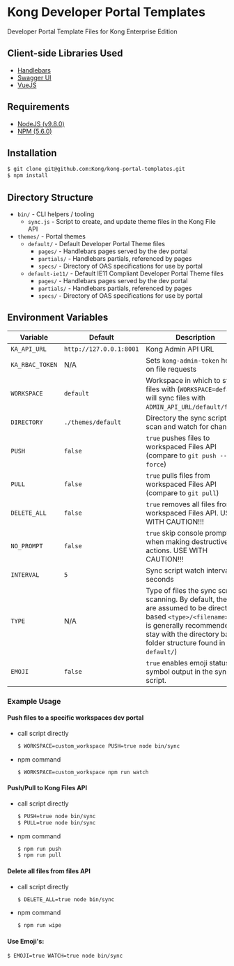 # Kong Developer Portal Templates

Developer Portal Template Files for Kong Enterprise Edition

## Client-side Libraries Used

- [Handlebars](https://handlebarsjs.com/)
- [Swagger UI](https://github.com/swagger-api/swagger-ui)
- [VueJS](https://vuejs.org/)

## Requirements

- [NodeJS (v9.8.0)](https://nodejs.org/en/blog/release/v9.8.0/)
- [NPM (5.6.0)](https://www.npmjs.com/package/npm/v/5.6.0)

## Installation

```bash
$ git clone git@github.com:Kong/kong-portal-templates.git
$ npm install
```

## Directory Structure
- `bin/` - CLI helpers / tooling
  - `sync.js` - Script to create, and update theme files in the Kong File API
- `themes/` - Portal themes
  - `default/` - Default Developer Portal Theme files
    - `pages/` - Handlebars pages served by the dev portal
    - `partials/` - Handlebars partials, referenced by pages
    - `specs/` - Directory of OAS specifications for use by portal
  - `default-ie11/` - Default IE11 Compliant Developer Portal Theme files
    - `pages/` - Handlebars pages served by the dev portal
    - `partials/` - Handlebars partials, referenced by pages
    - `specs/` - Directory of OAS specifications for use by portal

## Environment Variables

|Variable|Default|Description|
|---|---|---|
|`KA_API_URL`|`http://127.0.0.1:8001`|Kong Admin API URL|
|`KA_RBAC_TOKEN`|N/A|Sets `kong-admin-token` header on file requests|
|`WORKSPACE`|`default`|Workspace in which to sync files with (`WORKSPACE=default` will sync files with `ADMIN_API_URL/default/files`)
|`DIRECTORY`|`./themes/default`|Directory the sync script will scan and watch for changes.|
|`PUSH`|`false`|`true` pushes files to workspaced Files API (compare to `git push --force`)|
|`PULL`|`false`|`true` pulls files from workspaced Files API (compare to `git pull`)|
|`DELETE_ALL`|`false`|`true` removes all files from workspaced Files API. USE WITH CAUTION!!!|
|`NO_PROMPT`|`false`|`true` skip console prompt when making destructive actions. USE WITH CAUTION!!!|
|`INTERVAL`|`5`|Sync script watch interval in seconds|
|`TYPE`|N/A|Type of files the sync script is scanning. By default, the files are assumed to be directory based `<type>/<filename>`.  (it is generally recommended to stay with the directory based folder structure found in `default/`)|
|`EMOJI`|`false`|`true` enables emoji status symbol output in the sync script.|

### Example Usage


#### Push files to a specific workspaces dev portal
- call script directly
  ```bash
  $ WORKSPACE=custom_workspace PUSH=true node bin/sync
  ```
- npm command
  ```bash
  $ WORKSPACE=custom_workspace npm run watch
  ```

#### Push/Pull to Kong Files API
- call script directly
  ```bash
  $ PUSH=true node bin/sync
  $ PULL=true node bin/sync
  ```
- npm command
  ```bash
  $ npm run push
  $ npm run pull
  ```

#### Delete all files from files API
- call script directly
  ```bash
  $ DELETE_ALL=true node bin/sync
  ```
- npm command
  ```bash
  $ npm run wipe
  ```

#### Use Emoji's:
```bash
$ EMOJI=true WATCH=true node bin/sync
```
